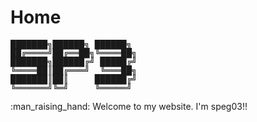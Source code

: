 # Home

<div>
<pre style="line-height: 1em;">
███████╗██████╗ ██████╗
██╔════╝██╔══██╗╚════██╗
███████╗██████╔╝ █████╔╝
╚════██║██╔═══╝  ╚═══██╗
███████║██║     ██████╔╝
╚══════╝╚═╝     ╚═════╝
</pre>
<!-- https://patorjk.com/software/taag/#p=display&f=ANSI%20Shadow&t=SP3 -->
</div>

:man_raising_hand: Welcome to my website. I'm speg03!!
